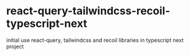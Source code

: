 # react-query-tailwindcss-recoil-typescript-next
initial use react-query, tailwindcss and recoil libraries in typescript next project
